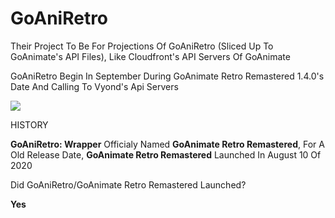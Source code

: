 # GoAniRetro
Their Project To Be For Projections Of GoAniRetro (Sliced Up To GoAnimate's API Files), Like Cloudfront's API Servers Of GoAnimate

GoAniRetro Begin In September During GoAnimate Retro Remastered 1.4.0's Date And Calling To Vyond's Api Servers

<img src="https://avatars1.githubusercontent.com/u/73859126?s=200&v=4">

<historyinfo>HISTORY</historyinfo>

<strong>GoAniRetro: Wrapper</strong> Officialy Named <strong>GoAnimate Retro Remastered</strong>, For A Old Release Date, <strong>GoAnimate Retro Remastered</strong> Launched In August 10 Of 2020

<historyinfo>Did GoAniRetro/GoAnimate Retro Remastered Launched?</historyinfo>

<strong>Yes</strong>


